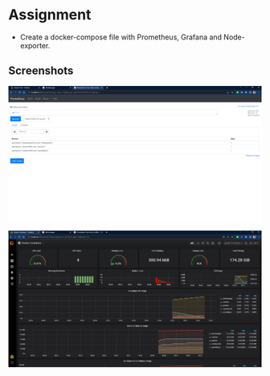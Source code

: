 # Assignment

- Create a docker-compose file with Prometheus, Grafana and Node-exporter.

## Screenshots

![Prometheus](./Prometheus.png)

![Grafana](./Grafana.png)
